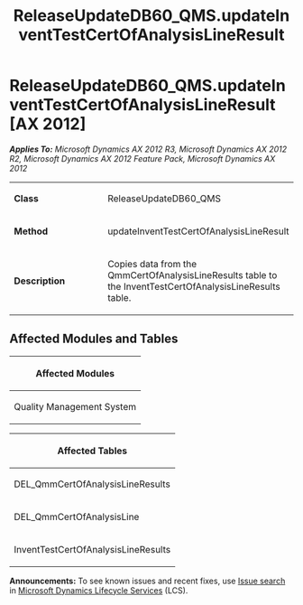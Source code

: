 ﻿---
title: ReleaseUpdateDB60_QMS.updateInventTestCertOfAnalysisLineResult
TOCTitle: ReleaseUpdateDB60_QMS.updateInventTestCertOfAnalysisLineResult
ms:assetid: a6637891-8523-5d96-cdf4-c167dfc9d910
ms:mtpsurl: https://msdn.microsoft.com/en-us/library/JJ736858(v=AX.60)
ms:contentKeyID: 49710289
ms.date: 05/18/2015
mtps_version: v=AX.60
---

# ReleaseUpdateDB60\_QMS.updateInventTestCertOfAnalysisLineResult [AX 2012]


_**Applies To:** Microsoft Dynamics AX 2012 R3, Microsoft Dynamics AX 2012 R2, Microsoft Dynamics AX 2012 Feature Pack, Microsoft Dynamics AX 2012_

<table>
<colgroup>
<col style="width: 50%" />
<col style="width: 50%" />
</colgroup>
<tbody>
<tr class="odd">
<td><p><strong>Class</strong></p></td>
<td><p>ReleaseUpdateDB60_QMS</p></td>
</tr>
<tr class="even">
<td><p><strong>Method</strong></p></td>
<td><p>updateInventTestCertOfAnalysisLineResult</p></td>
</tr>
<tr class="odd">
<td><p><strong>Description</strong></p></td>
<td><p>Copies data from the QmmCertOfAnalysisLineResults table to the InventTestCertOfAnalysisLineResults table.</p></td>
</tr>
</tbody>
</table>


## Affected Modules and Tables

<table>
<colgroup>
<col style="width: 100%" />
</colgroup>
<thead>
<tr class="header">
<th><p>Affected Modules</p></th>
</tr>
</thead>
<tbody>
<tr class="odd">
<td><p>Quality Management System</p></td>
</tr>
</tbody>
</table>


<table>
<colgroup>
<col style="width: 100%" />
</colgroup>
<thead>
<tr class="header">
<th><p>Affected Tables</p></th>
</tr>
</thead>
<tbody>
<tr class="odd">
<td><p>DEL_QmmCertOfAnalysisLineResults</p></td>
</tr>
<tr class="even">
<td><p>DEL_QmmCertOfAnalysisLine</p></td>
</tr>
<tr class="odd">
<td><p>InventTestCertOfAnalysisLineResults</p></td>
</tr>
</tbody>
</table>

  
**Announcements:** To see known issues and recent fixes, use [Issue search](http://go.microsoft.com/fwlink/?linkid=389258) in [Microsoft Dynamics Lifecycle Services](http://go.microsoft.com/fwlink/?linkid=306505) (LCS).

